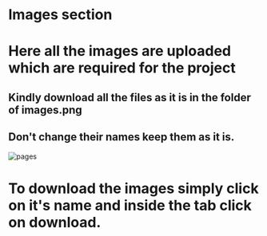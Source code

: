 # Images section
# Here all the images are uploaded which are required for the project

## Kindly download all the files as it is in the folder of images.png 

## Don't change their names keep them as it is.
![pages](https://github.com/Uday-Pratap-hub/IBM-Introduction-to-Web-Development-with-HTML-CSS-JavaScript/assets/67860426/572ffcc9-5f2c-4230-87c7-1c5fdd8b32a5)
# To download the images simply click on it's name and inside the tab click on download.
